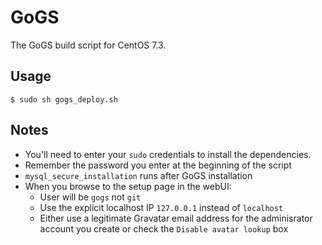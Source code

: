 # GoGS
The GoGS build script for CentOS 7.3.

## Usage
`$ sudo sh gogs_deploy.sh`

## Notes
* You'll need to enter your `sudo` credentials to install the dependencies.
* Remember the password you enter at the beginning of the script
* `mysql_secure_installation` runs after GoGS installation
* When you browse to the setup page in the webUI:
  - User will be `gogs` not `git`
  - Use the explicit localhost IP `127.0.0.1` instead of `localhost`
  - Either use a legitimate Gravatar email address for the adminisrator account you create or check the `Disable avatar lookup` box
